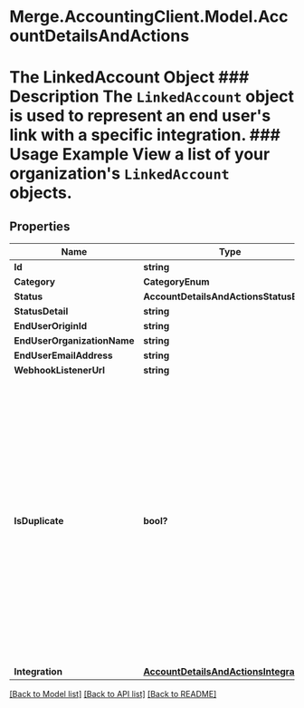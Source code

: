 # Merge.AccountingClient.Model.AccountDetailsAndActions
# The LinkedAccount Object ### Description The `LinkedAccount` object is used to represent an end user's link with a specific integration.  ### Usage Example View a list of your organization's `LinkedAccount` objects.

## Properties

Name | Type | Description | Notes
------------ | ------------- | ------------- | -------------
**Id** | **string** |  | 
**Category** | **CategoryEnum** |  | [optional] 
**Status** | **AccountDetailsAndActionsStatusEnum** |  | 
**StatusDetail** | **string** |  | [optional] 
**EndUserOriginId** | **string** |  | [optional] 
**EndUserOrganizationName** | **string** |  | 
**EndUserEmailAddress** | **string** |  | 
**WebhookListenerUrl** | **string** |  | 
**IsDuplicate** | **bool?** | Whether a Production Linked Account&#39;s credentials match another existing Production Linked Account. This field is &#x60;null&#x60; for Test Linked Accounts, incomplete Production Linked Accounts, and ignored duplicate Production Linked Account sets. | [optional] 
**Integration** | [**AccountDetailsAndActionsIntegration**](AccountDetailsAndActionsIntegration.md) |  | [optional] 

[[Back to Model list]](../README.md#documentation-for-models) [[Back to API list]](../README.md#documentation-for-api-endpoints) [[Back to README]](../README.md)

